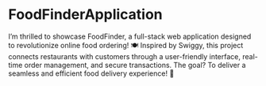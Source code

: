 # FoodFinderApplication
I’m thrilled to showcase FoodFinder, a full-stack web application designed to revolutionize online food ordering! 🍽️ Inspired by Swiggy, this project connects restaurants with customers through a user-friendly interface, real-time order management, and secure transactions. The goal? To deliver a seamless and efficient food delivery experience! 🚀
